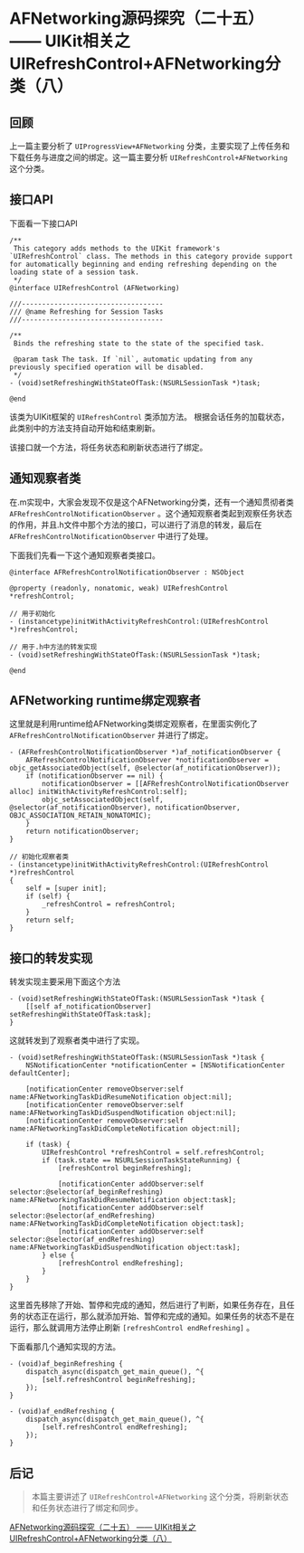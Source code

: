 # AFNetworking源码探究（二十五） —— UIKit相关之UIRefreshControl+AFNetworking分类（八）

## 回顾

上一篇主要分析了 `UIProgressView+AFNetworking` 分类，主要实现了上传任务和下载任务与进度之间的绑定。这一篇主要分析 `UIRefreshControl+AFNetworking` 这个分类。

## 接口API

下面看一下接口API

```
/**
 This category adds methods to the UIKit framework's `UIRefreshControl` class. The methods in this category provide support for automatically beginning and ending refreshing depending on the loading state of a session task.
 */
@interface UIRefreshControl (AFNetworking)

///-----------------------------------
/// @name Refreshing for Session Tasks
///-----------------------------------

/**
 Binds the refreshing state to the state of the specified task.
 
 @param task The task. If `nil`, automatic updating from any previously specified operation will be disabled.
 */
- (void)setRefreshingWithStateOfTask:(NSURLSessionTask *)task;

@end
```

该类为UIKit框架的 `UIRefreshControl` 类添加方法。 根据会话任务的加载状态，此类别中的方法支持自动开始和结束刷新。

该接口就一个方法，将任务状态和刷新状态进行了绑定。

## 通知观察者类

在.m实现中，大家会发现不仅是这个AFNetworking分类，还有一个通知贯彻者类 `AFRefreshControlNotificationObserver` 。这个通知观察者类起到观察任务状态的作用，并且.h文件中那个方法的接口，可以进行了消息的转发，最后在 `AFRefreshControlNotificationObserver` 中进行了处理。

下面我们先看一下这个通知观察者类接口。

```
@interface AFRefreshControlNotificationObserver : NSObject

@property (readonly, nonatomic, weak) UIRefreshControl *refreshControl;

// 用于初始化
- (instancetype)initWithActivityRefreshControl:(UIRefreshControl *)refreshControl;

// 用于.h中方法的转发实现
- (void)setRefreshingWithStateOfTask:(NSURLSessionTask *)task;

@end
```

## AFNetworking runtime绑定观察者

这里就是利用runtime给AFNetworking类绑定观察者，在里面实例化了 `AFRefreshControlNotificationObserver` 并进行了绑定。

```
- (AFRefreshControlNotificationObserver *)af_notificationObserver {
    AFRefreshControlNotificationObserver *notificationObserver = objc_getAssociatedObject(self, @selector(af_notificationObserver));
    if (notificationObserver == nil) {
        notificationObserver = [[AFRefreshControlNotificationObserver alloc] initWithActivityRefreshControl:self];
        objc_setAssociatedObject(self, @selector(af_notificationObserver), notificationObserver, OBJC_ASSOCIATION_RETAIN_NONATOMIC);
    }
    return notificationObserver;
}

// 初始化观察者类
- (instancetype)initWithActivityRefreshControl:(UIRefreshControl *)refreshControl
{
    self = [super init];
    if (self) {
        _refreshControl = refreshControl;
    }
    return self;
}
```

## 接口的转发实现

转发实现主要采用下面这个方法

```
- (void)setRefreshingWithStateOfTask:(NSURLSessionTask *)task {
    [[self af_notificationObserver] setRefreshingWithStateOfTask:task];
}
```

这就转发到了观察者类中进行了实现。

```
- (void)setRefreshingWithStateOfTask:(NSURLSessionTask *)task {
    NSNotificationCenter *notificationCenter = [NSNotificationCenter defaultCenter];

    [notificationCenter removeObserver:self name:AFNetworkingTaskDidResumeNotification object:nil];
    [notificationCenter removeObserver:self name:AFNetworkingTaskDidSuspendNotification object:nil];
    [notificationCenter removeObserver:self name:AFNetworkingTaskDidCompleteNotification object:nil];

    if (task) {
        UIRefreshControl *refreshControl = self.refreshControl;
        if (task.state == NSURLSessionTaskStateRunning) {
            [refreshControl beginRefreshing];

            [notificationCenter addObserver:self selector:@selector(af_beginRefreshing) name:AFNetworkingTaskDidResumeNotification object:task];
            [notificationCenter addObserver:self selector:@selector(af_endRefreshing) name:AFNetworkingTaskDidCompleteNotification object:task];
            [notificationCenter addObserver:self selector:@selector(af_endRefreshing) name:AFNetworkingTaskDidSuspendNotification object:task];
        } else {
            [refreshControl endRefreshing];
        }
    }
}
```

这里首先移除了开始、暂停和完成的通知，然后进行了判断，如果任务存在，且任务的状态正在运行，那么就添加开始、暂停和完成的通知。如果任务的状态不是在运行，那么就调用方法停止刷新 `[refreshControl endRefreshing]` 。

下面看那几个通知实现的方法。

```
- (void)af_beginRefreshing {
    dispatch_async(dispatch_get_main_queue(), ^{
        [self.refreshControl beginRefreshing];
    });
}

- (void)af_endRefreshing {
    dispatch_async(dispatch_get_main_queue(), ^{
        [self.refreshControl endRefreshing];
    });
}
```

## 后记

> 本篇主要讲述了 `UIRefreshControl+AFNetworking` 这个分类，将刷新状态和任务状态进行了绑定和同步。  

[AFNetworking源码探究（二十五） —— UIKit相关之UIRefreshControl+AFNetworking分类（八）](https://www.jianshu.com/p/db9978a5b010)